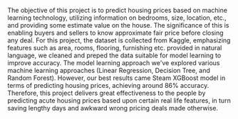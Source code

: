 The objective of this project is to predict housing prices based on machine learning technology, utilizing information on bedrooms, size, location, etc., and providing some estimate value on the house. The significance of this is enabling buyers and sellers to know approximate fair price before closing any deal.
For this project, the dataset is collected from Kaggle, emphasizing features such as area, rooms, flooring, furnishing etc. provided in natural language, we cleaned and preped the data suitable for model learning to improve accuracy.
The model learning approach we've explored various machine learning approaches (Linear Regression, Decision Tree, and Random Forest). However, our best results came Steam XGBoost model in terms of predicting housing prices, achieving around 86% accuracy.
Therefore, this project delivers great effectiveness to the people by predicting acute housing prices based upon certain real life features, in turn saving lengthy days and awkward wrong pricing deals made otherwise.
